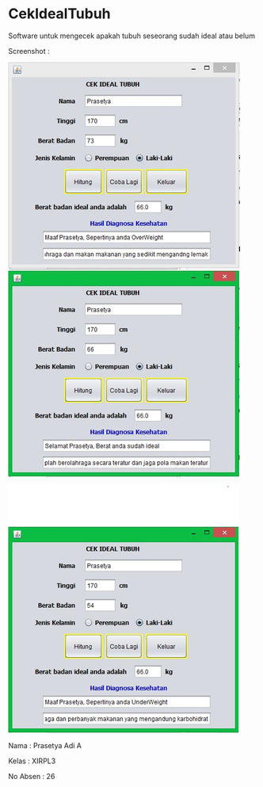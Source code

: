 # CekIdealTubuh

Software untuk mengecek apakah tubuh seseorang sudah ideal atau belum 

Screenshot : 

![](https://github.com/Isolasim4n/CekIdealTubuh/blob/master/CekIdealTubuh-a.JPG)
![](https://github.com/Isolasim4n/CekIdealTubuh/blob/master/CekIdealTubuh-b.JPG)

![](https://github.com/Isolasim4n/CekIdealTubuh/blob/master/CekIdealTubuh-c.JPG)

Nama : Prasetya Adi A 

Kelas : XIRPL3 

No Absen : 26 
